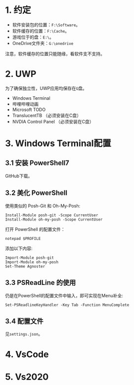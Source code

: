 # 1. 约定

+ 软件安装包的位置：`F:\Software`。
+ 软件缓存的位置：`F:\Cache`。
+ 游戏位于的盘：`E:\`。
+ OneDrive文件夹：`G:\onedrive`

注意，软件缓存的位置只能随缘，看软件支不支持。

# 2. UWP

为了确保独立性，UWP应用均保存在`G`盘。

+ Windows Terminal 
+ 哔哩哔哩动画
+ Microsoft TODO
+ TranslucentTB （必须安装在C盘）
+ NVDIA Control Panel （必须安装在C盘）

# 3. Windows Terminal配置

## 3.1 安装 PowerShell7

GitHub下载。

## 3.2 美化 PowerShell

使用类似的 Posh-Git 和 Oh-My-Posh:

```shell
Install-Module posh-git -Scope CurrentUser
Install-Module oh-my-posh -Scope CurrentUser
```

打开 PowerShell 的配置文件：

```shell
notepad $PROFILE
```

添加以下内容:

```shell
Import-Module posh-git 
Import-Module oh-my-posh 
Set-Theme Agnoster
```

## 3.3 PSReadLine 的使用

仍是在PowerShell的配置文件中输入，即可实现在Menu补全:

```shell
Set-PSReadlineKeyHandler -Key Tab -Function MenuComplete
```

## 3.4 配置文件

见`settings.json`。


# 4. VsCode


# 5. Vs2020



